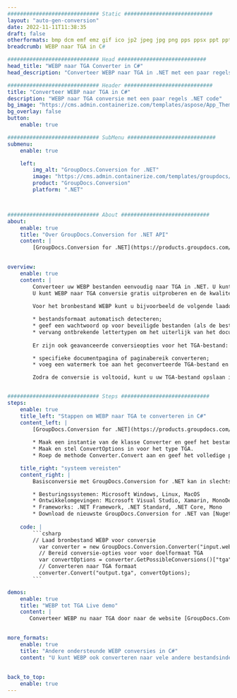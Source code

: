```yaml
---
############################# Static ############################
layout: "auto-gen-conversion"
date: 2022-11-11T11:38:35
draft: false
otherformats: bmp dcm emf emz gif ico jp2 jpeg jpg png pps ppsx ppt pptx psb psd svg svgz tga tif tiff webp wmf wmz
breadcrumb: WEBP naar TGA in C#

############################# Head ############################
head_title: "WEBP naar TGA Converter in C#"
head_description: "Converteer WEBP naar TGA in .NET met een paar regels code. Gebruik de GroupDocs Document Conversion API om meer dan 160 bestandsformaten te converteren."

############################# Header ############################
title: "Converteer WEBP naar TGA in C#"
description: "WEBP naar TGA conversie met een paar regels .NET code"
bg_image: "https://cms.admin.containerize.com/templates/aspose/App_Themes/V3/images/bg/header1.png"
bg_overlay: false
button:
    enable: true

############################# SubMenu ############################
submenu:
    enable: true

    left:
        img_alt: "GroupDocs.Conversion for .NET"
        image: "https://cms.admin.containerize.com/templates/groupdocs/images/product-logos/90x90-noborder/groupdocs-conversion-net.png"
        product: "GroupDocs.Conversion"
        platform: ".NET"



############################# About ############################
about:
    enable: true
    title: "Over GroupDocs.Conversion for .NET API"
    content: |
        [GroupDocs.Conversion for .NET](https://products.groupdocs.com/conversion/net/) kan worden gebruikt om Microsoft Word, Excel, PowerPoint, PDF, Visio en andere formaten te converteren. GroupDocs.Conversion is een standalone API die geschikt is voor back-end en interne systemen waar hoge prestaties vereist zijn. Het is niet afhankelijk van software zoals Microsoft of Open Office.
    

overview:
    enable: true
    content: |
        Converteer uw WEBP bestanden eenvoudig naar TGA in .NET. U kunt slechts een paar C# coderegels gebruiken op elk platform naar keuze, zoals - Windows, Linux, macOS.
        U kunt WEBP naar TGA conversie gratis uitproberen en de kwaliteit van de conversieresultaten evalueren. Naast eenvoudige scenario's voor bestandsconversie kunt u meer geavanceerde opties proberen voor het laden van het bronbestand WEBP en voor het opslaan van het TGA-uitvoerresultaat. 
        
        Voor het bronbestand WEBP kunt u bijvoorbeeld de volgende laadopties gebruiken:

        * bestandsformaat automatisch detecteren;
        * geef een wachtwoord op voor beveiligde bestanden (als de bestandsindeling dit ondersteunt);
        * vervang ontbrekende lettertypen om het uiterlijk van het document te behouden.
        
        Er zijn ook geavanceerde conversieopties voor het TGA-bestand:

        * specifieke documentpagina of paginabereik converteren;
        * voeg een watermerk toe aan het geconverteerde TGA-bestand en nog veel meer.

        Zodra de conversie is voltooid, kunt u uw TGA-bestand opslaan in het lokale bestandspad of in opslag van derden, zoals FTP, Amazon S3, Google Drive, Dropbox enz. Let op: om WEBP naar {{ te converteren) TO}} er is geen extra software nodig, zoals MS Office, Open Office, Adobe Acrobat Reader enz.


############################# Steps ############################
steps:
    enable: true
    title_left: "Stappen om WEBP naar TGA te converteren in C#"
    content_left: |
        [GroupDocs.Conversion for .NET](https://products.groupdocs.com/conversion/net/) maakt het gemakkelijk voor ontwikkelaars om een ​​WEBP bestand naar TGA te converteren met een paar regels code.
        
        * Maak een instantie van de klasse Converter en geef het bestand WEBP het volledige pad
        * Maak en stel ConvertOptions in voor het type TGA.
        * Roep de methode Converter.Convert aan en geef het volledige pad en formaat (TGA) door als parameter

    title_right: "systeem vereisten"
    content_right: |
        Basisconversie met GroupDocs.Conversion for .NET kan in slechts een paar eenvoudige stappen worden gedaan. Onze API's worden ondersteund op alle belangrijke platforms en besturingssystemen. Voordat u de onderstaande code uitvoert, moet u ervoor zorgen dat de volgende vereisten op uw systeem zijn geïnstalleerd.

        * Besturingssystemen: Microsoft Windows, Linux, MacOS
        * Ontwikkelomgevingen: Microsoft Visual Studio, Xamarin, MonoDevelop
        * Frameworks: .NET Framework, .NET Standard, .NET Core, Mono
        * Download de nieuwste GroupDocs.Conversion for .NET van [Nuget](https://www.nuget.org/packages/groupdocs.conversion)
         
    code: |
        ```csharp    
        // Laad bronbestand WEBP voor conversie
          var converter = new GroupDocs.Conversion.Converter("input.webp");
          // Bereid conversie-opties voor voor doelformaat TGA
          var convertOptions = converter.GetPossibleConversions()["tga"].ConvertOptions;
          // Converteren naar TGA formaat
          converter.Convert("output.tga", convertOptions);
        ```

demos:
    enable: true
    title: "WEBP tot TGA Live demo"
    content: |
       Converteer WEBP nu naar TGA door naar de website [GroupDocs.Conversion App](https://products.groupdocs.app/conversion/family) te gaan. Online demo heeft de volgende voordelen:
          

more_formats:
    enable: true
    title: "Andere ondersteunde WEBP conversies in C#"
    content: "U kunt WEBP ook converteren naar vele andere bestandsindelingen. Zie de lijst hieronder."
       
       
back_to_top:
    enable: true
---
```

